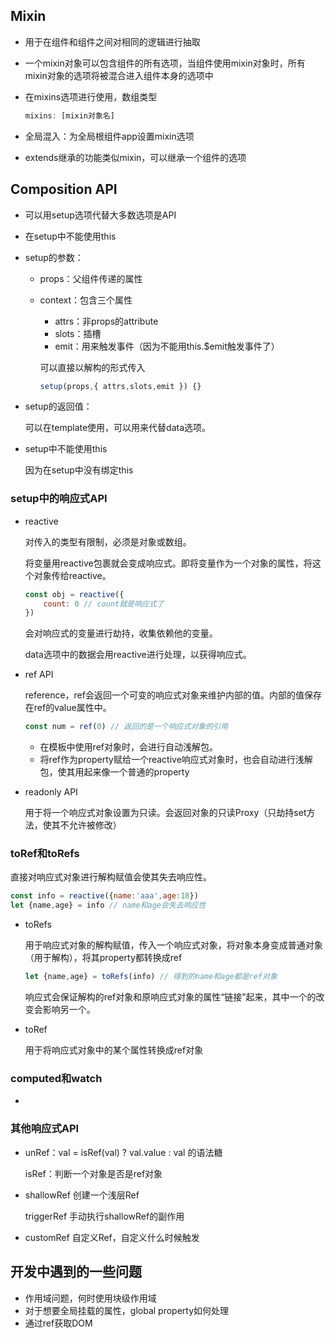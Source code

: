 ## Mixin

* 用于在组件和组件之间对相同的逻辑进行抽取

* 一个mixin对象可以包含组件的所有选项，当组件使用mixin对象时，所有mixin对象的选项将被混合进入组件本身的选项中

* 在mixins选项进行使用，数组类型

  ```js
  mixins: [mixin对象名]
  ```

* 全局混入：为全局根组件app设置mixin选项

* extends继承的功能类似mixin，可以继承一个组件的选项

## Composition API

* 可以用setup选项代替大多数选项是API

* 在setup中不能使用this

* setup的参数：

  * props：父组件传递的属性

  * context：包含三个属性

    * attrs：非props的attribute
    * slots：插槽
    * emit：用来触发事件（因为不能用this.$emit触发事件了）

    可以直接以解构的形式传入

    ```js
    setup(props,{ attrs,slots,emit }) {}
    ```

* setup的返回值：

  可以在template使用，可以用来代替data选项。

* setup中不能使用this

  因为在setup中没有绑定this

### setup中的响应式API

* reactive

  对传入的类型有限制，必须是对象或数组。

  将变量用reactive包裹就会变成响应式。即将变量作为一个对象的属性，将这个对象传给reactive。

  ```js
  const obj = reactive({
      count: 0 // count就是响应式了
  })
  ```

  会对响应式的变量进行劫持，收集依赖他的变量。

  data选项中的数据会用reactive进行处理，以获得响应式。

* ref API

  reference，ref会返回一个可变的响应式对象来维护内部的值。内部的值保存在ref的value属性中。

  ```js
  const num = ref(0) // 返回的是一个响应式对象的引用
  ```
  
  * 在模板中使用ref对象时，会进行自动浅解包。
  * 将ref作为property赋给一个reactive响应式对象时，也会自动进行浅解包，使其用起来像一个普通的property
  
* readonly API

  用于将一个响应式对象设置为只读。会返回对象的只读Proxy（只劫持set方法，使其不允许被修改）

### toRef和toRefs

直接对响应式对象进行解构赋值会使其失去响应性。

```js
const info = reactive({name:'aaa',age:18})
let {name,age} = info // name和age会失去响应性
```

* toRefs

  用于响应式对象的解构赋值，传入一个响应式对象，将对象本身变成普通对象（用于解构），将其property都转换成ref

  ```js
  let {name,age} = toRefs(info) // 得到的name和age都是ref对象
  ```

  响应式会保证解构的ref对象和原响应式对象的属性“链接”起来，其中一个的改变会影响另一个。

* toRef

  用于将响应式对象中的某个属性转换成ref对象

### computed和watch

* 

### 其他响应式API

* unRef：val = isRef(val) ? val.value : val 的语法糖

  isRef：判断一个对象是否是ref对象

* shallowRef 创建一个浅层Ref

  triggerRef 手动执行shallowRef的副作用

* customRef 自定义Ref，自定义什么时候触发



## 开发中遇到的一些问题

* 作用域问题，何时使用块级作用域
* 对于想要全局挂载的属性，global property如何处理
* 通过ref获取DOM

